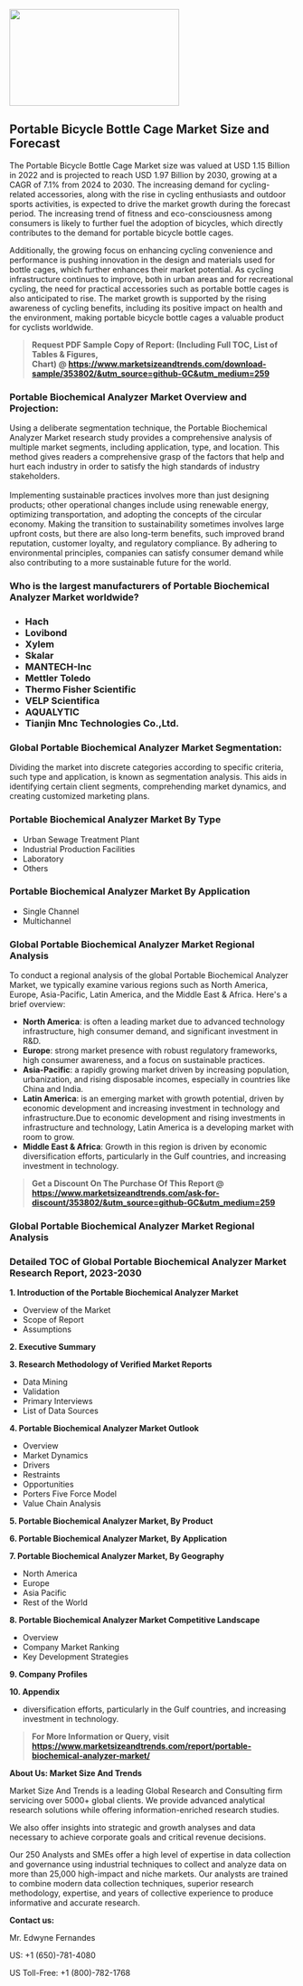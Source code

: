<p><img class="alignnone size-medium wp-image-20088" src="https://ffe5etoiles.com/wp-content/uploads/2024/12/MST1-300x171.png" alt="" width="300" height="171" /></p><h2>Portable Bicycle Bottle Cage Market Size and Forecast</h2><p>The Portable Bicycle Bottle Cage Market size was valued at USD 1.15 Billion in 2022 and is projected to reach USD 1.97 Billion by 2030, growing at a CAGR of 7.1% from 2024 to 2030. The increasing demand for cycling-related accessories, along with the rise in cycling enthusiasts and outdoor sports activities, is expected to drive the market growth during the forecast period. The increasing trend of fitness and eco-consciousness among consumers is likely to further fuel the adoption of bicycles, which directly contributes to the demand for portable bicycle bottle cages.</p><p>Additionally, the growing focus on enhancing cycling convenience and performance is pushing innovation in the design and materials used for bottle cages, which further enhances their market potential. As cycling infrastructure continues to improve, both in urban areas and for recreational cycling, the need for practical accessories such as portable bottle cages is also anticipated to rise. The market growth is supported by the rising awareness of cycling benefits, including its positive impact on health and the environment, making portable bicycle bottle cages a valuable product for cyclists worldwide.</p></p><blockquote id="" class=""><strong>Request PDF Sample Copy of Report: (Including Full TOC, List of Tables &amp; Figures, Chart)&nbsp;@&nbsp;<strong><a href="https://www.marketsizeandtrends.com/download-sample/353802/&utm_source=github-GC&utm_medium=259" target="_blank">https://www.marketsizeandtrends.com/download-sample/353802/&utm_source=github-GC&utm_medium=259</a></strong></strong></blockquote><h3 id="" class="">Portable Biochemical Analyzer Market&nbsp;Overview and Projection:</h3><p id="" class="">Using a deliberate segmentation technique, the Portable Biochemical Analyzer Market research study provides a comprehensive analysis of multiple market segments, including application, type, and location. This method gives readers a comprehensive grasp of the factors that help and hurt each industry in order to satisfy the high standards of industry stakeholders. <br /> <br />Implementing sustainable practices involves more than just designing products; other operational changes include using renewable energy, optimizing transportation, and adopting the concepts of the circular economy. Making the transition to sustainability sometimes involves large upfront costs, but there are also long-term benefits, such improved brand reputation, customer loyalty, and regulatory compliance. By adhering to environmental principles, companies can satisfy consumer demand while also contributing to a more sustainable future for the world.</p><h3 id="" class="">Who is the largest manufacturers of&nbsp;Portable Biochemical Analyzer Market worldwide?</h3><h3 class=""><p><ul><li>Hach </li><li> Lovibond </li><li> Xylem </li><li> Skalar </li><li> MANTECH-Inc </li><li> Mettler Toledo </li><li> Thermo Fisher Scientific </li><li> VELP Scientifica </li><li> AQUALYTIC </li><li> Tianjin Mnc Technologies Co.,Ltd.</li></ul></p></h3><h3 id="" class="">Global&nbsp;Portable Biochemical Analyzer Market Segmentation:</h3><p id="" class="">Dividing the market into discrete categories according to specific criteria, such type and application, is known as segmentation analysis. This aids in identifying certain client segments, comprehending market dynamics, and creating customized marketing plans.</p><h3 id="" class="">Portable Biochemical Analyzer Market&nbsp;By Type</h3><p><p><ul><li>Urban Sewage Treatment Plant</li><li> Industrial Production Facilities</li><li> Laboratory</li><li> Others</p></li></ul></p></p><h3 id="" class="">Portable Biochemical Analyzer Market&nbsp;By Application</h3><p class=""><p><ul><li>Single Channel</li><li> Multichannel</li></ul></p></p><h3 id="" class="">Global Portable Biochemical Analyzer Market Regional Analysis</h3><p id="" class="">To conduct a regional analysis of the global Portable Biochemical Analyzer Market, we typically examine various regions such as North America, Europe, Asia-Pacific, Latin America, and the Middle East &amp; Africa. Here's a brief overview:</p><ul><li><strong>North America</strong>: is often a leading market due to advanced technology infrastructure, high consumer demand, and significant investment in R&amp;D.</li><li><strong>Europe</strong>: strong market presence with robust regulatory frameworks, high consumer awareness, and a focus on sustainable practices.</li><li><strong>Asia-Pacific</strong>: a rapidly growing market driven by increasing population, urbanization, and rising disposable incomes, especially in countries like China and India.</li><li><strong>Latin America</strong>: is an emerging market with growth potential, driven by economic development and increasing investment in technology and infrastructure.Due to economic development and rising investments in infrastructure and technology, Latin America is a developing market with room to grow.</li><li><strong>Middle East &amp; Africa</strong>: Growth in this region is driven by economic diversification efforts, particularly in the Gulf countries, and increasing investment in technology.</li></ul><blockquote id="" class=""><strong>Get a Discount On The Purchase Of This Report @ <strong><a href="https://www.marketsizeandtrends.com/ask-for-discount/353802/&utm_source=github-GC&utm_medium=259" target="_blank">https://www.marketsizeandtrends.com/ask-for-discount/353802/&utm_source=github-GC&utm_medium=259</a></strong></strong></blockquote><h3 id="" class="">Global Portable Biochemical Analyzer Market Regional Analysis</h3><h3 id="" class="">Detailed TOC of Global Portable Biochemical Analyzer Market Research Report, 2023-2030</h3><p id="" class=""><strong>1. Introduction of the Portable Biochemical Analyzer Market</strong></p><ul><li>Overview of the Market</li><li>Scope of Report</li><li>Assumptions</li></ul><p id="" class=""><strong>2. Executive Summary</strong></p><p id="" class=""><strong>3. Research Methodology of Verified Market Reports</strong></p><ul><li>Data Mining</li><li>Validation</li><li>Primary Interviews</li><li>List of Data Sources</li></ul><p id="" class=""><strong>4. Portable Biochemical Analyzer Market Outlook</strong></p><ul><li>Overview</li><li>Market Dynamics</li><li>Drivers</li><li>Restraints</li><li>Opportunities</li><li>Porters Five Force Model</li><li>Value Chain Analysis</li></ul><p id="" class=""><strong>5. Portable Biochemical Analyzer Market, By Product</strong></p><p id="" class=""><strong>6. Portable Biochemical Analyzer Market, By Application</strong></p><p id="" class=""><strong>7. Portable Biochemical Analyzer Market, By Geography</strong></p><ul><li>North America</li><li>Europe</li><li>Asia Pacific</li><li>Rest of the World</li></ul><p id="" class=""><strong>8. Portable Biochemical Analyzer Market Competitive Landscape</strong></p><ul><li>Overview</li><li>Company Market Ranking</li><li>Key Development Strategies</li></ul><p id="" class=""><strong>9. Company Profiles</strong></p><p id="" class=""><strong>10. Appendix</strong></p><ul><li>diversification efforts, particularly in the Gulf countries, and increasing investment in technology.</li></ul><blockquote id="" class=""><strong>For More Information or Query, visit <strong><strong><a href="https://www.marketsizeandtrends.com/report/portable-biochemical-analyzer-market/" target="_blank">https://www.marketsizeandtrends.com/report/portable-biochemical-analyzer-market/</a></strong></strong></strong></blockquote><p id="" class=""><strong>About Us: Market Size And Trends</strong></p><p id="" class="">Market Size And Trends is a leading Global Research and Consulting firm servicing over 5000+ global clients. We provide advanced analytical research solutions while offering information-enriched research studies.</p><p id="" class="">We also offer insights into strategic and growth analyses and data necessary to achieve corporate goals and critical revenue decisions.</p><p id="" class="">Our 250 Analysts and SMEs offer a high level of expertise in data collection and governance using industrial techniques to collect and analyze data on more than 25,000 high-impact and niche markets. Our analysts are trained to combine modern data collection techniques, superior research methodology, expertise, and years of collective experience to produce informative and accurate research.</p><p id="" class=""><strong>Contact us:</strong></p><p id="" class="">Mr. Edwyne Fernandes</p><p id="" class="">US: +1 (650)-781-4080</p><p id="" class="">US Toll-Free: +1 (800)-782-1768</p>
